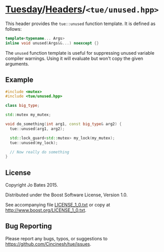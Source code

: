[Tuesday](../../README.md)/[Headers](../headers.md)/`<tue/unused.hpp>`
======================================================================
This header provides the `tue::unused` function template. It is defined as
follows:

```c++
template<typename... Args>
inline void unused(Args&&...) noexcept {}
```

The `unused` function template is useful for suppressing unused variable
compiler warnings. Using it will evaluate but won't copy the given arguments.

Example
-------
```c++
#include <mutex>
#include <tue/unused.hpp>

class big_type;

std::mutex my_mutex;

void do_something(int arg1, const big_type& arg2) {
  tue::unused(arg1, arg2);

  std::lock_guard<std::mutex> my_lock(my_mutex);
  tue::unused(my_lock);

  // Now really do something
}
```

License
-------
Copyright Jo Bates 2015.

Distributed under the Boost Software License, Version 1.0.

See accompanying file [LICENSE_1_0.txt](../../LICENSE_1_0.txt) or copy at
http://www.boost.org/LICENSE_1_0.txt.

Bug Reporting
-------------
Please report any bugs, typos, or suggestions to
https://github.com/Cincinesh/tue/issues.
